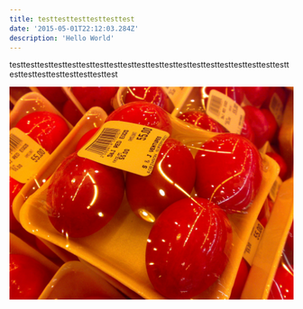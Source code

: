 ```yaml
---
title: testtesttesttesttesttest
date: '2015-05-01T22:12:03.284Z'
description: 'Hello World'
---
```


testtesttesttesttesttesttesttesttesttesttesttesttesttesttesttesttesttesttesttesttesttesttesttesttesttesttesttest

![Chinese Salty Egg](./salty_egg.jpg)
